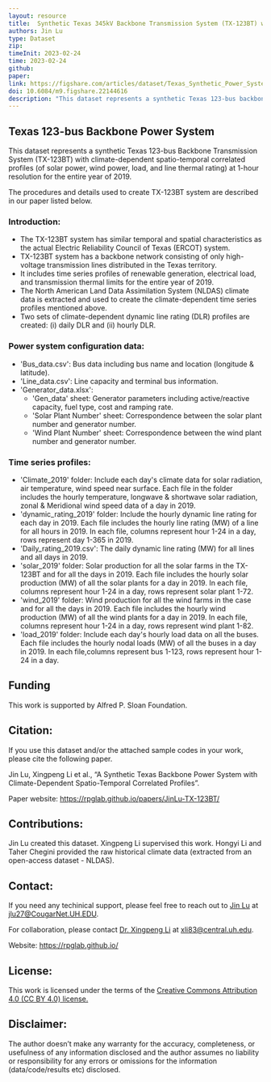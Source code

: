 ```yaml
---
layout: resource
title:  Synthetic Texas 345kV Backbone Transmission System (TX-123BT) with Climate-Dependent Spatio-Temporal Correlated Profiles
authors: Jin Lu
type: Dataset
zip: 
timeInit: 2023-02-24
time: 2023-02-24
github: 
paper: 
link: https://figshare.com/articles/dataset/Texas_Synthetic_Power_System_Test_Case_TX-123BT_zip/22144616
doi: 10.6084/m9.figshare.22144616
description: "This dataset represents a synthetic Texas 123-bus backbone power system with climate-dependent spatio-temporal correlated profiles at 1-hour resolution for the entire year of 2019."
---
```



## Texas 123-bus Backbone Power System

This dataset represents a synthetic Texas 123-bus Backbone Transmission System (TX-123BT) with climate-dependent spatio-temporal correlated profiles (of solar power, wind power, load, and line thermal rating) at 1-hour resolution for the entire year of 2019. 

The procedures and details used to create TX-123BT system are described in our paper listed below.


### Introduction:
* The TX-123BT system has similar temporal and spatial characteristics as the actual Electric Reliability Council of Texas (ERCOT) system.
* TX-123BT system has a backbone network consisting of only high-voltage transmission lines distributed in the Texas territory.
* It includes time series profiles of renewable generation, electrical load, and transmission thermal limits for the entire year of 2019.
* The North American Land Data Assimilation System (NLDAS) climate data is extracted and used to create the climate-dependent time series profiles mentioned above.  
* Two sets of climate-dependent dynamic line rating (DLR) profiles are created: (i) daily DLR and (ii) hourly DLR. 

### Power system configuration data:
* 'Bus_data.csv': Bus data including bus name and location (longitude & latitude).
* 'Line_data.csv': Line capacity and terminal bus information.
* 'Generator_data.xlsx': 
    * 'Gen_data' sheet: Generator parameters including active/reactive capacity, fuel type, cost and ramping rate.
	* 'Solar Plant Number' sheet: Correspondence between the solar plant number and generator number.
	* 'Wind Plant Number' sheet: Correspondence between the wind plant number and generator number.

### Time series profiles:
* 'Climate_2019' folder: Include each day's climate data for solar radiation, air temperature, wind speed near surface.
			     Each file in the folder includes the hourly temperature, longwave & shortwave solar radiation, zonal & Meridional wind speed data of a day in 2019.
* 'dynamic_rating_2019' folder: Include the hourly dynamic line rating for each day in 2019.
					Each file includes the hourly line rating (MW) of a line for all hours in 2019.
					In each file, columns represent hour 1-24 in a day, rows represent day 1-365 in 2019.    
* 'Daily_rating_2019.csv': The daily dynamic line rating (MW) for all lines and all days in 2019.
* 'solar_2019' folder: Solar production for all the solar farms in the TX-123BT and for all the days in 2019.
			   Each file includes the hourly solar production (MW) of all the solar plants for a day in 2019.
			   In each file, columns represent hour 1-24 in a day, rows represent solar plant 1-72. 
* 'wind_2019' folder: Wind production for all the wind farms in the case and for all the days in 2019.
			  Each file includes the hourly wind production (MW) of all the wind plants for a day in 2019.
			  In each file, columns represent hour 1-24 in a day, rows represent wind plant 1-82. 
* 'load_2019' folder: Include each day's hourly load data on all the buses.
			  Each file includes the hourly nodal loads (MW) of all the buses in a day in 2019.
 			  In each file,columns represent bus 1-123, rows represent hour 1-24 in a day.

## Funding
This work is supported by Alfred P. Sloan Foundation.


## Citation:
If you use this dataset and/or the attached sample codes in your work, please cite the following paper. 

Jin Lu, Xingpeng Li et al., “A Synthetic Texas Backbone Power System with Climate-Dependent Spatio-Temporal Correlated Profiles”.

Paper website: <a class="off" href="/papers/JinLu-TX-123BT/"  target="_blank">https://rpglab.github.io/papers/JinLu-TX-123BT/</a>


## Contributions:
Jin Lu created this dataset. Xingpeng Li supervised this work. Hongyi Li and Taher Chegini provided the raw historical climate data (extracted from an open-access dataset - NLDAS).


## Contact:
If you need any techinical support, please feel free to reach out to <a class="" href="/people/Cunzhi-Zhao/" target="_blank">Jin Lu</a> at jlu27@CougarNet.UH.EDU.

For collaboration, please contact <a class="" href="/people/Xingpeng-Li/" target="_blank">Dr. Xingpeng Li</a> at xli83@central.uh.edu.

Website: <a class="off" href="/"  target="_blank">https://rpglab.github.io/</a>


## License:
This work is licensed under the terms of the <a class="off" href="https://creativecommons.org/licenses/by/4.0/"  target="_blank">Creative Commons Attribution 4.0 (CC BY 4.0) license.</a>


## Disclaimer:
The author doesn’t make any warranty for the accuracy, completeness, or usefulness of any information disclosed and the author assumes no liability or responsibility for any errors or omissions for the information (data/code/results etc) disclosed.

